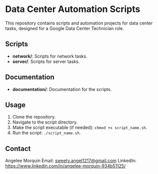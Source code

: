 # Data Center Automation Scripts

This repository contains scripts and automation projects for data center tasks, designed for a Google Data Center Technician role.

## Scripts

* **network/**: Scripts for network tasks.
* **server/**: Scripts for server tasks.

## Documentation

* **documentation/**: Documentation for the scripts.

## Usage

1.  Clone the repository.
2.  Navigate to the script directory.
3.  Make the script executable (if needed): `chmod +x script_name.sh`.
4.  Run the script: `./script_name.sh`.

## Contact

Angelee Morquin
Email: sweety.angel1217@gmail.com
LinkedIn: https://www.linkedin.com/in/angelee-morquin-934b51125/
